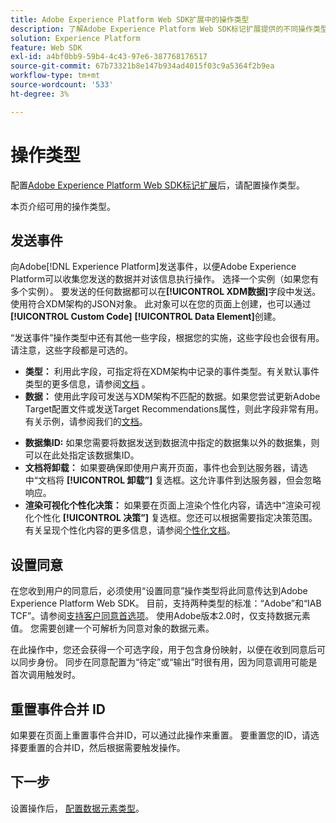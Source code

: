 ```yaml
---
title: Adobe Experience Platform Web SDK扩展中的操作类型
description: 了解Adobe Experience Platform Web SDK标记扩展提供的不同操作类型。
solution: Experience Platform
feature: Web SDK
exl-id: a4bf0bb9-59b4-4c43-97e6-387768176517
source-git-commit: 67b73321b8e147b934ad4015f03c9a5364f2b9ea
workflow-type: tm+mt
source-wordcount: '533'
ht-degree: 3%

---
```


# 操作类型

配置[Adobe Experience Platform Web SDK标记扩展](web-sdk-extension-configuration.md)后，请配置操作类型。

本页介绍可用的操作类型。


## 发送事件

向Adobe[!DNL Experience Platform]发送事件，以便Adobe Experience Platform可以收集您发送的数据并对该信息执行操作。 选择一个实例（如果您有多个实例）。 要发送的任何数据都可以在&#x200B;**[!UICONTROL XDM数据]**&#x200B;字段中发送。 使用符合XDM架构的JSON对象。 此对象可以在您的页面上创建，也可以通过&#x200B;**[!UICONTROL Custom Code]** **[!UICONTROL Data Element]**&#x200B;创建。

“发送事件”操作类型中还有其他一些字段，根据您的实施，这些字段也会很有用。 请注意，这些字段都是可选的。

- **类型：** 利用此字段，可指定将在XDM架构中记录的事件类型。有关默认事件类型的更多信息，请参阅[文档](https://experienceleague.adobe.com/docs/experience-platform/edge/fundamentals/tracking-events.html?lang=en#using-the-sendbeacon-api) 。
- **数据：** 使用此字段可发送与XDM架构不匹配的数据。如果您尝试更新Adobe Target配置文件或发送Target Recommendations属性，则此字段非常有用。 有关示例，请参阅我们的[文档](https://experienceleague.adobe.com/docs/experience-platform/edge/fundamentals/tracking-events.html?lang=en)。
<!--- **Merge ID:** If you would like to specify a merge ID for your event, you can do so in this field. Please note that the solutions downstream are not able to merge your event data at this time. -->
- **数据集ID:** 如果您需要将数据发送到数据流中指定的数据集以外的数据集，则可以在此处指定该数据集ID。
- **文档将卸载：** 如果要确保即使用户离开页面，事件也会到达服务器，请选中“文档将 **[!UICONTROL 卸载”]** 复选框。这允许事件到达服务器，但会忽略响应。
- **渲染可视化个性化决策：** 如果要在页面上渲染个性化内容，请选中“渲染可视化个性化 **[!UICONTROL 决策”]** 复选框。您还可以根据需要指定决策范围。 有关呈现个性化内容的更多信息，请参阅[个性化文档](https://experienceleague.adobe.com/docs/experience-platform/edge/personalization/rendering-personalization-content.html?lang=en#automatically-rendering-content)。

## 设置同意

在您收到用户的同意后，必须使用“设置同意”操作类型将此同意传达到Adobe Experience Platform Web SDK。 目前，支持两种类型的标准：“Adobe”和“IAB TCF”。请参阅[支持客户同意首选项](../consent/supporting-consent.md)。 使用Adobe版本2.0时，仅支持数据元素值。 您需要创建一个可解析为同意对象的数据元素。

在此操作中，您还会获得一个可选字段，用于包含身份映射，以便在收到同意后可以同步身份。 同步在同意配置为“待定”或“输出”时很有用，因为同意调用可能是首次调用触发时。

## 重置事件合并 ID

如果要在页面上重置事件合并ID，可以通过此操作来重置。 要重置您的ID，请选择要重置的合并ID，然后根据需要触发操作。

## 下一步

设置操作后， [配置数据元素类型](data-element-types.md)。
